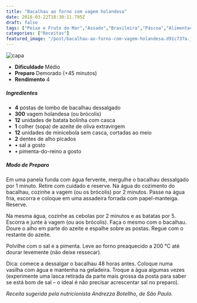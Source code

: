 ```yaml
---
title: "Bacalhau ao forno com vagem holandesa"
date: 2018-03-22T18:30:11.795Z
draft: false
tags: ["Peixe e Fruto do Mar","Assado","Brasileira","Páscoa","Alimentação saudável","Peixes","Peixes e frutos do mar"]
categories: ["Receitas"]
featured_image: "/post/bacalhau-ao-forno-com-vagem-holandesa.d91c737a.jpg"
---
```


![capa](/post/bacalhau-ao-forno-com-vagem-holandesa.d91c737a.jpg)

*   **Dificuldade** Médio
*   **Preparo** Demorado (+45 minutos)
*   **Rendimento** 4

##### Ingredientes

*   **4** postas de lombo de bacalhau dessalgado
*   **300** vagem holandesa (ou brócolis)
*   **12** unidades de batata bolinha com casca
*   **1** colher (sopa) de azeite de oliva extravirgem
*   **12** unidades de minicebola sem casca, cortadas ao meio
*   **2** dentes de alho picados
*   • sal a gosto
*   • pimenta-do-reino a gosto

##### Modo de Preparo

Em uma panela funda com água fervente, mergulhe o bacalhau dessalgado por 1 minuto. Retire com cuidado e reserve. Na água do cozimento do bacalhau, cozinhe a vagem (ou os brócolis) por 2 minutos. Passe na água fria, escorra e coloque em uma assadeira forrada com papel-manteiga. Reserve.

Na mesma água, cozinhe as cebolas por 2 minutos e as batatas por 5. Escorra e junte à vagem (ou aos brócolis). Faça o mesmo com o bacalhau. Doure o alho em parte do azeite e espalhe sobre as postas. Regue com o restante do azeite.

Polvilhe com o sal e a pimenta. Leve ao forno preaquecido a 200 °C até dourar levemente (não deixe ressecar).

Dica: comece a dessalgar o bacalhau 48 horas antes. Coloque numa vasilha com água e mantenha na geladeira. Troque a água algumas vezes (experimente uma lasca retirada da parte mais grossa da posta para saber se está bom de sal – o ideal é não precisar acrescentar sal no preparo).

_Receita sugerida pela nutricionista Andrezza Botellho, de São Paulo._
